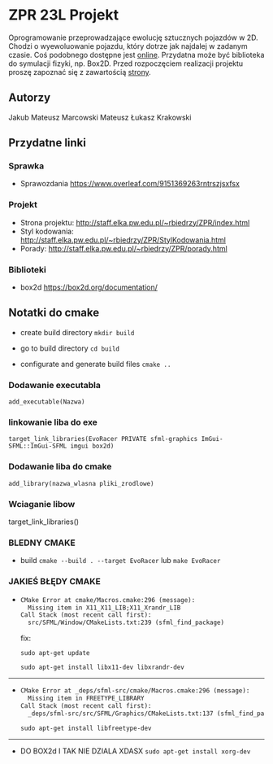 # ZPR 23L Projekt

Oprogramowanie przeprowadzające ewolucję sztucznych pojazdów w 2D. Chodzi o wyewoluowanie pojazdu, który dotrze jak najdalej w zadanym czasie. Coś podobnego dostępne jest [online](http://rednuht.org/genetic_cars_2/). Przydatna może być biblioteka do symulacji fizyki, np. Box2D. Przed rozpoczęciem realizacji projektu proszę zapoznać się z zawartością [strony](http://staff.elka.pw.edu.pl/~rbiedrzy/ZPR/index.html).

## Autorzy

Jakub Mateusz Marcowski
Mateusz Łukasz Krakowski

## Przydatne linki

### Sprawka
- Sprawozdania https://www.overleaf.com/9151369263rntrszjsxfsx

### Projekt

- Strona projektu: http://staff.elka.pw.edu.pl/~rbiedrzy/ZPR/index.html
- Styl kodowania: http://staff.elka.pw.edu.pl/~rbiedrzy/ZPR/StylKodowania.html
- Porady: http://staff.elka.pw.edu.pl/~rbiedrzy/ZPR/porady.html

### Biblioteki

- box2d https://box2d.org/documentation/


## Notatki do cmake

- create build directory
  `mkdir build`

- go to build directory
  `cd build`

- configurate and generate build files
  `cmake ..`

### Dodawanie executabla 
```add_executable(Nazwa)```

### linkowanie liba do exe
```target_link_libraries(EvoRacer PRIVATE sfml-graphics ImGui-SFML::ImGui-SFML imgui box2d)```

### Dodawanie liba do cmake
```add_library(nazwa_wlasna pliki_zrodlowe)```

### Wciaganie libow
target_link_libraries()

###  BLEDNY CMAKE 
- build
  `cmake --build . --target EvoRacer` lub `make EvoRacer`

### JAKIEŚ BŁĘDY CMAKE

- ```txt
  CMake Error at cmake/Macros.cmake:296 (message):
    Missing item in X11_X11_LIB;X11_Xrandr_LIB
  Call Stack (most recent call first):
    src/SFML/Window/CMakeLists.txt:239 (sfml_find_package)
  ```

  fix:

  `sudo apt-get update`

  `sudo apt-get install libx11-dev libxrandr-dev`

---

- ```txt
  CMake Error at _deps/sfml-src/cmake/Macros.cmake:296 (message):
    Missing item in FREETYPE_LIBRARY
  Call Stack (most recent call first):
    _deps/sfml-src/src/SFML/Graphics/CMakeLists.txt:137 (sfml_find_package)
  ```

  `sudo apt-get install libfreetype-dev`

---

- DO BOX2d I TAK NIE DZIALA XDASX
  `sudo apt-get install xorg-dev`
